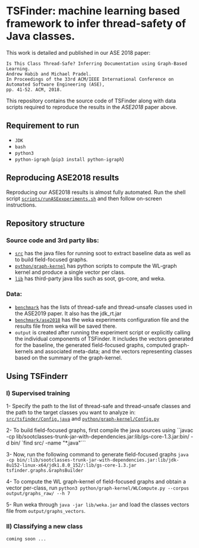 # TSFinder: machine learning based framework to infer thread-safety of Java classes.

This work is detailed and published in our ASE 2018 paper:

    Is This Class Thread-Safe? Inferring Documentation using Graph-Based Learning.
    Andrew Habib and Michael Pradel.
    In Proceedings of the 33rd ACM/IEEE International Conference on Automated Software Engineering (ASE),
    pp. 41-52. ACM, 2018.
    
This repository contains the source code of TSFinder along with data scripts required to reproduce the results in the *ASE2018* paper above.


## Requirement to run

- `JDK`
- `bash`
- `python3`
- `python-igraph` (`pip3 install python-igraph`)


## Reproducing ASE2018 results

Reproducing our ASE2018 results is almost fully automated. 
Run the shell script [`scripts/runASEexperiments.sh`](scripts/runASEexperiments.sh) and then follow on-screen instructions.


## Repository structure

### Source code and 3rd party libs:
- [`src`](src) has the java files for running soot to extract baseline data as well as to build field-focused graphs.
- [`python/graph-kernel`](python/graph-kernel/) has python scripts to compute the WL-graph kernel and produce a single vector per class.
- [`lib`](lib) has third-party java libs such as soot, gs-core, and weka.
	
### Data:
- [`benchmark`](benchmark) has the lists of thread-safe and thread-unsafe classes used in the ASE2019 paper. It also has the jdk_rt.jar
- [`benchmark/ase2018`](benchmark/ase2018) has the weka experiments configuration file and the results file from weka will be saved there.
- `output` is created after running the experiment script or explicitly calling the individual components of TSFinder. It includes the vectors generated for the baseline, the generated field-focused graphs, computed graph-kernels and associated meta-data; and the vectors representing classes based on the summary of the graph-kernel.  


## Using TSFinderr

### I) Supervised training 
1- Specify the path to the list of thread-safe and thread-unsafe classes and the path to the target classes you want to analyze in:
[`src/tsfinder/Config.java`](src/tsfinder/Config.java) and [`python/graph-kernel/Config.py`](python/graph-kernel/Config.py)

2- To build field-focused graphs, first compile the java sources using ``javac -cp lib/sootclasses-trunk-jar-with-dependencies.jar:lib/gs-core-1.3.jar:bin/ -d bin/ `find src/ -name "*.java"```

3- Now, run the following command to generate field-focused graphs `java -cp bin/:lib/sootclasses-trunk-jar-with-dependencies.jar:lib/jdk-8u152-linux-x64/jdk1.8.0_152/:lib/gs-core-1.3.jar tsfinder.graphs.GraphsBuilder`

4- To compute the WL graph-kernel of field-focused graphs and obtain a vector per-class, run `python3 python/graph-kernel/WLCompute.py --corpus output/graphs_raw/ --h 7` 

5- Run weka through `java -jar lib/weka.jar` and load the classes vectors file from `output/graphs_vectors`.

### II) Classifying a new class
	coming soon ...